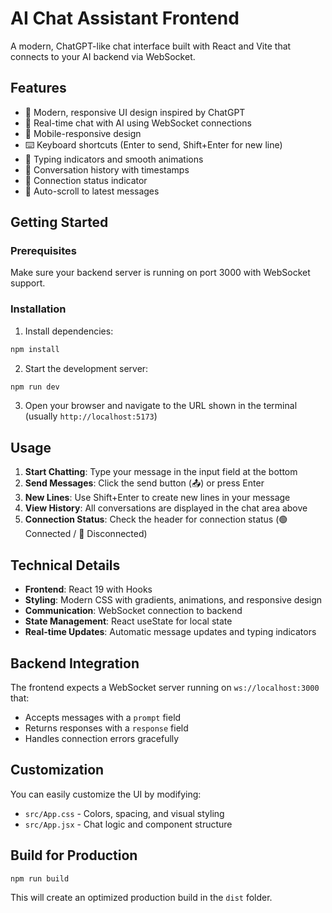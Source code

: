 # AI Chat Assistant Frontend

A modern, ChatGPT-like chat interface built with React and Vite that connects to your AI backend via WebSocket.

## Features

- 🎨 Modern, responsive UI design inspired by ChatGPT
- 💬 Real-time chat with AI using WebSocket connections
- 📱 Mobile-responsive design
- ⌨️ Keyboard shortcuts (Enter to send, Shift+Enter for new line)
- 🔄 Typing indicators and smooth animations
- 📝 Conversation history with timestamps
- 🔌 Connection status indicator
- 🎯 Auto-scroll to latest messages

## Getting Started

### Prerequisites

Make sure your backend server is running on port 3000 with WebSocket support.

### Installation

1. Install dependencies:
```bash
npm install
```

2. Start the development server:
```bash
npm run dev
```

3. Open your browser and navigate to the URL shown in the terminal (usually `http://localhost:5173`)

## Usage

1. **Start Chatting**: Type your message in the input field at the bottom
2. **Send Messages**: Click the send button (📤) or press Enter
3. **New Lines**: Use Shift+Enter to create new lines in your message
4. **View History**: All conversations are displayed in the chat area above
5. **Connection Status**: Check the header for connection status (🟢 Connected / 🔴 Disconnected)

## Technical Details

- **Frontend**: React 19 with Hooks
- **Styling**: Modern CSS with gradients, animations, and responsive design
- **Communication**: WebSocket connection to backend
- **State Management**: React useState for local state
- **Real-time Updates**: Automatic message updates and typing indicators

## Backend Integration

The frontend expects a WebSocket server running on `ws://localhost:3000` that:
- Accepts messages with a `prompt` field
- Returns responses with a `response` field
- Handles connection errors gracefully

## Customization

You can easily customize the UI by modifying:
- `src/App.css` - Colors, spacing, and visual styling
- `src/App.jsx` - Chat logic and component structure

## Build for Production

```bash
npm run build
```

This will create an optimized production build in the `dist` folder.
